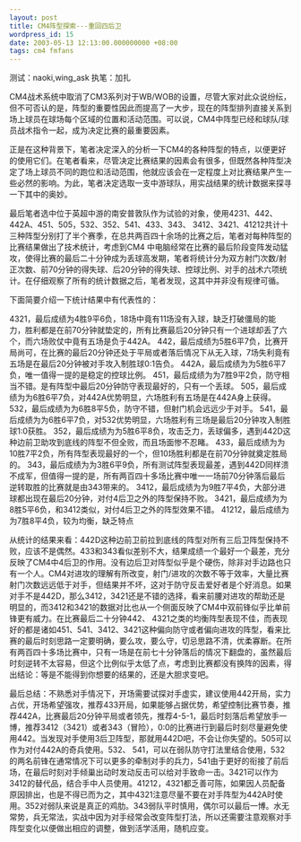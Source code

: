 ```yaml
---
layout: post
title: CM4阵型探索---重回四后卫
wordpress_id: 15
date: 2003-05-13 12:13:00.000000000 +08:00
tags: cm4 fmfans
---
```

测试：naoki,wing_ask
执笔：加扎

CM4战术系统中取消了CM3系列对于WB/WOB的设置，尽管大家对此众说纷纭，但不可否认的是，阵型的重要性因此而提高了一大步，现在的阵型排列直接关系到场上球员在球场每个区域的位置和活动范围。可以说，CM4中阵型已经和球队/球员战术指令一起，成为决定比赛的最重要因素。


正是在这种背景下，笔者决定深入的分析一下CM4的各种阵型的特点，以便更好的使用它们。在笔者看来，尽管决定比赛结果的因素会有很多，但既然各种阵型决定了场上球员不同的跑位和活动范围，他就应该会在一定程度上对比赛结果产生一些必然的影响。为此，笔者决定选取一支中游球队，用实战结果的统计数据来探寻一下其中的奥妙。


最后笔者选中位于英超中游的南安普敦队作为试验的对象，使用4231、442、442A、451、505，532、352、541、433、343、 3412、3421、41212共计十三种阵型分别打了半个赛季，在总共两百四十余场的比赛之后，笔者对每种阵型的比赛结果做出了技术统计，考虑到CM4 中电脑经常在比赛的最后阶段变阵发动猛攻，使得比赛的最后二十分钟成为丢球高发期，笔者将统计分为双方射门次数/射正次数、前70分钟的得失球、后20分钟的得失球、控球比例、对手的战术六项统计。在仔细观察了所有的统计数据之后，笔者发现，这其中并非没有规律可循。




下面简要介绍一下统计结果中有代表性的：


4321，最后成绩为4胜9平6负，18场中竟有11场没有入球，缺乏打破僵局的能力，胜利都是在前70分钟就垫定的，所有比赛最后20分钟只有一个进球却丢了六个，而六场败仗中竟有五场是负于442A。
442，最后成绩为5胜6平7负，比赛开局尚可，在比赛的最后20分钟还处于平局或者落后情况下从无入球，7场失利竟有五场是在最后20分钟被对手攻入制胜球0:1告负。
442A，最后成绩为为5胜6平7负，唯一值得一提的是稳定的控球比例。
451，最后成绩为为7胜9平2负，防守相当不错。是有阵型中最后20分钟防守表现最好的，只有一个丢球。
505，最后成绩为为6胜6平7负，对442A优势明显，六场胜利有五场是在442A身上获得。
532，最后成绩为为6胜8平5负，防守不错，但射门机会远远少于对手。
541，最后成绩为为6胜6平7负，对532优势明显，六场胜利有三场是最后20分钟攻入制胜球1:0获胜。
352，最后成绩为为5胜6平8负，攻击乏力，丢球偏多，遇到442D这种边前卫助攻到底线的阵型不但全败，而且场面惨不忍睹。
433，最后成绩为为10胜7平2负，所有阵型表现最好的一个，但10场胜利都是在前70分钟就奠定胜局的。
343，最后成绩为为3胜6平9负，所有测试阵型表现最差，遇到442D同样溃不成军，但值得一提的是，所有两百四十多场比赛中唯一一场前70分钟落后最后逆转取胜的比赛就是由343带来的。
3412，最后成绩为为9胜7平4负，大部分进球都出现在最后20分钟，对付4后卫之外的阵型保持不败。
3421，最后成绩为为8胜5平6负，和3412类似，对付4后卫之外的阵型效果不错。
41212，最后成绩为为7胜8平4负，较为均衡，缺乏特点

从统计的结果来看：442D这种边前卫前拉到底线的阵型对所有三后卫阵型保持不败，应该不是偶然。433和343看似差别不大，结果成绩一个最好一个最差，充分反映了CM4中4后卫的作用。没有边后卫对阵型似乎是个硬伤，除非对手边路也只有一个人。CM4对进攻的理解有所改变，射门/进攻的次数不等于效率，大量比赛射门次数远远低于对手，但结果并不坏，这对于防守反击爱好者是个好消息。如果对手不是442D，那么3412，3421还是不错的选择，看来前腰对进攻的帮助还是明显的，而3412和3421的数据对比也从一个侧面反映了CM4中双前锋似乎比单前锋更有威力。在比赛最后二十分钟442、 4321之类的均衡阵型表现不佳，而表现好的都是诸如451、541、3412、3421这种偏向防守或者偏向进攻的阵型，看来比赛的最后时刻思路一定要明确，要么攻，要么守，切忌思路不清，优柔寡断。在所有两百四十多场比赛中，只有一场是在前七十分钟落后的情况下翻盘的，虽然最后时刻逆转不太容易，但这个比例似乎太低了点，考虑到比赛都没有换阵的因素，得出结论：等是不能得到你想要的结果的，还是大胆求变吧。


最后总结：不熟悉对手情况下，开场需要试探对手虚实，建议使用442开局，实力占优，开场希望强攻，推荐433开局，如果能够占据优势，希望控制比赛节奏，推荐442A，比赛最后20分钟平局或者领先，推荐4-5-1，最后时刻落后希望放手一博，推荐3412（3421）或者343（冒险），0:0的比赛进行到最后时刻尽量避免使用442。当发现对手使用3后卫阵型，那就用442D吧，不会让你失望的。505可以作为对付442A的奇兵使用。532、 541，可以在弱队防守打法里结合使用，532的两名前锋在通常情况下可以更多的牵制对手的兵力，541由于更好的衔接了前后场，在最后时刻对手倾巢出动时发动反击可以给对手致命一击。3421可以作为3412的替代品，结合手中人员使用。41212，4321都乏善可陈，如果因人员配备原因排出，也是不得已而为之，其中4321注意尽量不要在对手阵型为442A时使用。352对弱队来说是真正的鸡肋。343弱队平时慎用，偶尔可以最后一博。水无常势，兵无常法，实战中因为对手经常会改变阵型打法，所以还需要注意观察对手阵型变化以便做出相应的调整，做到活学活用，随机应变。
